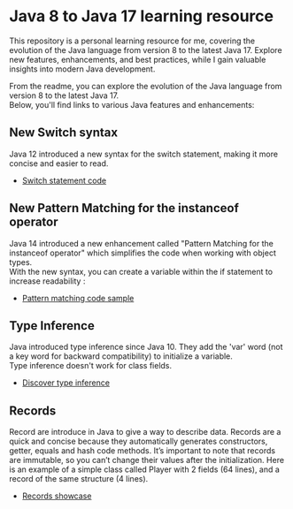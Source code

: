 # Java 8 to Java 17 learning resource

This repository is a personal learning resource for me, covering the evolution of the Java language from version 8 to the latest Java 17. Explore new features, enhancements, and best practices, while I gain valuable insights into modern Java development.

From the readme, you can explore the evolution of the Java language from version 8 to the latest Java 17.  
Below, you'll find links to various Java features and enhancements:

## New Switch syntax
 Java 12 introduced a new syntax for the switch statement, making it more concise and easier to read.
 - [Switch statement code](https://github.com/Mehdi-17/java8_to_17_newFeatures/blob/main/src/main/java/com/activit/sfeir/SwitchSyntax/SwitchSyntaxExampleTest.java)

## New Pattern Matching for the instanceof operator
Java 14 introduced a new enhancement called "Pattern Matching for the instanceof operator" which simplifies the code when working with object types.  
With the new syntax, you can create a variable within the if statement to increase readability :
- [Pattern matching code sample](https://github.com/Mehdi-17/java8_to_17_newFeatures/blob/main/src/main/java/com/activit/sfeir/Instanceof/InstanceOfUseTest.java)

## Type Inference
Java introduced type inference since Java 10. They add the 'var' word (not a key word for backward compatibility) to initialize a variable.  
Type inference doesn't work for class fields.
- [Discover type inference](https://github.com/Mehdi-17/java8_to_17_newFeatures/blob/main/src/main/java/com/activit/sfeir/TypeInference/TypeInferenceTest.java)

## Records
Record are introduce in Java to give a way to describe data. Records are a quick and concise because they automatically generates constructors, getter, equals and hash code methods.
It’s important to note that records are immutable, so you can’t change their values after the initialization.
Here is an example of a simple class called Player with 2 fields (64 lines), and a record of the same structure (4 lines).
- [Records showcase](https://github.com/Mehdi-17/java8_to_17_newFeatures/blob/main/src/main/java/com/activit/sfeir/Records/RecordsExampleTest.java)

